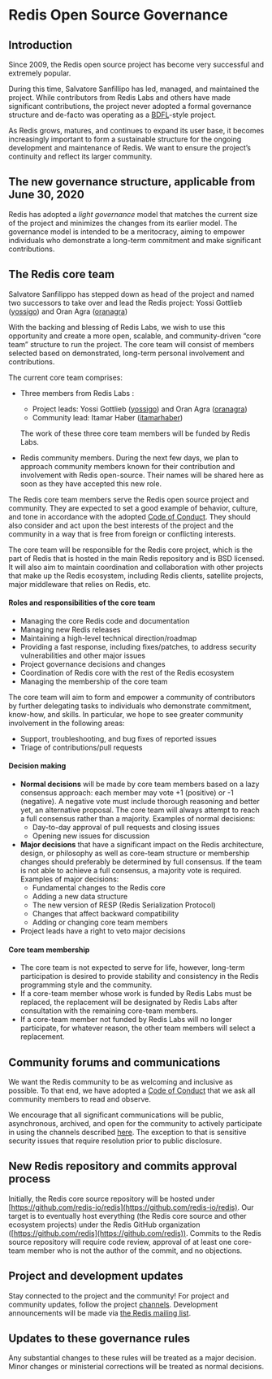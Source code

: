 # Redis Open Source Governance

## Introduction

Since 2009, the Redis open source project has become very successful and extremely popular.

During this time, Salvatore Sanfillipo has led, managed, and maintained the project. While contributors from Redis Labs and others have made significant contributions, the project never adopted a formal governance structure and de-facto was operating as a [BDFL](https://en.wikipedia.org/wiki/Benevolent_dictator_for_life)-style project.

As Redis grows, matures, and continues to expand its user base, it becomes increasingly important to  form a sustainable structure for the ongoing development and maintenance of Redis. We want to ensure the project’s continuity and reflect its larger community.

## The new governance structure, applicable from June 30, 2020

Redis has adopted a _light governance_ model that matches the current size of the project and minimizes the changes from its earlier model. The governance model is intended to be a meritocracy, aiming to empower individuals who demonstrate a long-term commitment and make significant contributions.

## The Redis core team

Salvatore Sanfilippo has stepped down as head of the project and named two successors to take over and lead the Redis project: Yossi Gottlieb ([yossigo](https://github.com/yossigo)) and Oran Agra ([oranagra](https://github.com/oranagra))

With the backing and blessing of Redis Labs, we wish to use this opportunity and create a more open, scalable, and community-driven “core team” structure to run the project. The core team will consist of members selected based on demonstrated, long-term personal involvement and contributions.

The current core team comprises:

* Three members from Redis Labs :
    * Project leads: Yossi Gottlieb ([yossigo](https://github.com/yossigo)) and Oran Agra  ([oranagra](https://github.com/oranagra))
    * Community lead: Itamar Haber ([itamarhaber](https://github.com/itamarhaber))

    The work of these three core team members will be funded by Redis Labs.

* Redis community members. During the next few days, we plan to approach community members known for their contribution and involvement with Redis open-source. Their names will be shared here as soon as they have accepted this new role.

The Redis core team members serve the Redis open source project and community. They are expected to set a good example of behavior, culture, and tone in accordance with the adopted [Code of Conduct](https://www.contributor-covenant.org/). They should also consider and act upon the best interests of the project and the community in a way that is free from foreign or conflicting interests.

The core team will be responsible for the Redis core project, which is the part of Redis that is hosted in the main Redis repository and is BSD licensed. It will also aim to maintain coordination and collaboration with other projects that make up the Redis ecosystem, including Redis clients, satellite projects, major middleware that relies on Redis, etc.

#### Roles and responsibilities of the core team

* Managing the core Redis code and documentation
* Managing new Redis releases
* Maintaining a high-level technical direction/roadmap
* Providing a fast response, including fixes/patches, to address security vulnerabilities and other major issues
* Project governance decisions and changes
* Coordination of Redis core with the rest of the Redis ecosystem
* Managing the membership of the core team

The core team will aim to form and empower a community of contributors by further delegating tasks to individuals who demonstrate commitment, know-how, and skills. In particular, we hope to see greater community involvement in the following areas:

* Support, troubleshooting, and bug fixes of reported issues
* Triage of contributions/pull requests

#### Decision making

* **Normal decisions** will be made by core team members based on a lazy consensus approach: each member may vote +1 (positive) or -1 (negative). A negative vote must include thorough reasoning and better yet, an alternative proposal. The core team will always attempt to reach a full consensus rather than a majority. Examples of normal decisions:
    * Day-to-day approval of pull requests and closing issues
    * Opening new issues for discussion
* **Major decisions** that have a significant impact on the Redis architecture, design, or philosophy as well as core-team structure or membership changes should preferably be determined by full consensus. If the team is not able to achieve a full consensus, a majority vote is required. Examples of major decisions:
    *   Fundamental changes to the Redis core
    *   Adding a new data structure
    *   The new version of RESP (Redis Serialization Protocol)
    *   Changes that affect backward compatibility
    *   Adding or changing core team members
* Project leads have a right to veto major decisions

#### Core team membership

* The core team is not expected to serve for life, however, long-term participation is desired to provide stability and consistency in the Redis programming style and the community.
* If a core-team member whose work is funded by Redis Labs must be replaced, the replacement will be designated by Redis Labs after consultation with the remaining core-team members.
* If a core-team member not funded by Redis Labs will no longer participate, for whatever reason, the other team members will select a replacement.

## Community forums and communications

We want the Redis community to be as welcoming and inclusive as possible. To that end, we have adopted a [Code of Conduct](https://www.contributor-covenant.org/) that we ask all community members to read and observe.


We encourage that all significant communications will be public, asynchronous, archived, and open for the community to actively participate in using the channels described [here](https://redis.io/community). The exception to that is sensitive security issues that require resolution prior to public disclosure.

## New Redis repository and commits approval process

Initially, the Redis core source repository will be hosted under [https://github.com/redis-io/redis](https://github.com/redis-io/redis). Our target is to eventually host everything (the Redis core source and other ecosystem projects) under the Redis GitHub organization ([https://github.com/redis](https://github.com/redis)). Commits to the Redis source repository will require code review, approval of at least one core-team member who is not the author of the commit, and no objections.

## Project and development updates

Stay connected to the project and the community! For project and community updates, follow the project [channels](https://redis.io/community). Development announcements will be made via [the Redis mailing list](https://groups.google.com/forum/#!forum/redis-db).

## Updates to these governance rules

Any substantial changes to these rules will be treated as a major decision. Minor changes or ministerial corrections will be treated as normal decisions.

